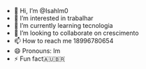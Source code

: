 - 👋 Hi, I’m @Isahlm0
- 👀 I’m interested in trabalhar
- 🌱 I’m currently learning tecnologia
- 💞️ I’m looking to collaborate on crescimento
- 📫 How to reach me 18996780654
- 😄 Pronouns: lm
- ⚡ Fun fact🇦🇺🇧🇷

<!---
Isahlm0/Isahlm0 is a ✨ special ✨ repository because its `README.md` (this file) appears on your GitHub profile.
You can click the Preview link to take a look at your changes.
--->
